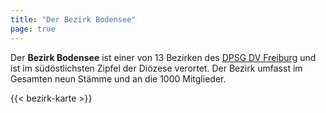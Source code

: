 ```yaml
---
title: "Der Bezirk Bodensee"
page: true
---
```


Der **Bezirk Bodensee** ist einer von 13 Bezirken des [DPSG DV Freiburg](https://dpsg-freiburg.de) und ist im südöstlichsten Zipfel der Diözese verortet. Der Bezirk umfasst im Gesamten neun Stämme und an die 1000 Mitglieder.

{{< bezirk-karte >}}
